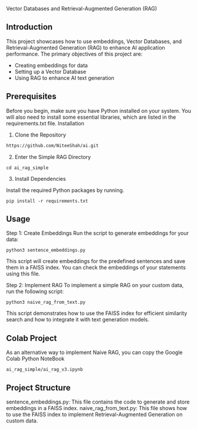 Vector Databases and Retrieval-Augmented Generation (RAG)

## Introduction

This project showcases how to use embeddings, Vector Databases, and Retrieval-Augmented Generation (RAG) to enhance AI application performance. The primary objectives of this project are:

- Creating embeddings for data
- Setting up a Vector Database
- Using RAG to enhance AI text generation

## Prerequisites

Before you begin, make sure you have Python installed on your system. You will also need to install some essential libraries, which are listed in the requirements.txt file.
Installation

1. Clone the Repository
```sh
https://github.com/NiteeShah/ai.git
```

2. Enter the Simple RAG Directory
   
`cd ai_rag_simple`

3. Install Dependencies

Install the required Python packages by running.

`pip install -r requirements.txt`

## Usage

Step 1: Create Embeddings
Run the script to generate embeddings for your data:

`python3 sentence_embeddings.py`

This script will create embeddings for the predefined sentences and save them in a FAISS index. You can check the embeddings of your statements using this file.

Step 2: Implement RAG
To implement a simple RAG on your custom data, run the following script:

`python3 naive_rag_from_text.py`

This script demonstrates how to use the FAISS index for efficient similarity search and how to integrate it with text generation models.

## Colab Project 

As an alternative way to implement Naive RAG, you can copy the Google Colab Python NoteBook

`ai_rag_simple/ai_rag_v3.ipynb`

## Project Structure

sentence_embeddings.py: This file contains the code to generate and store embeddings in a FAISS index.
naive_rag_from_text.py: This file shows how to use the FAISS index to implement Retrieval-Augmented Generation on custom data.
